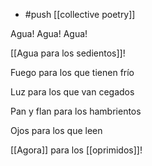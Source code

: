 - #push [[collective poetry]]

Agua!
Agua!
Agua!

[[Agua para los sedientos]]!

Fuego para los que tienen frío

Luz para los que van cegados

Pan y flan para los hambrientos

Ojos para los que leen

[[Agora]] para los [[oprimidos]]!

